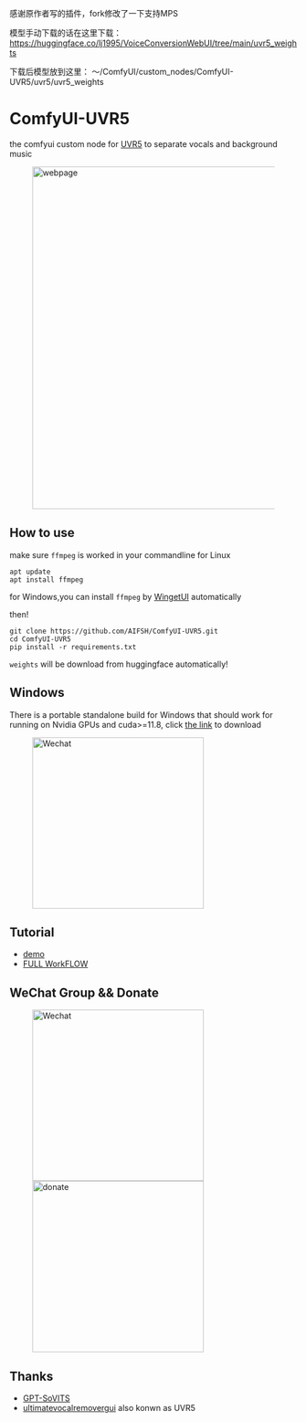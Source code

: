 
感谢原作者写的插件，fork修改了一下支持MPS

模型手动下载的话在这里下载：https://huggingface.co/lj1995/VoiceConversionWebUI/tree/main/uvr5_weights

下载后模型放到这里： ～/ComfyUI/custom_nodes/ComfyUI-UVR5/uvr5/uvr5_weights

# ComfyUI-UVR5
the comfyui custom node for [UVR5](https://github.com/Anjok07/ultimatevocalremovergui) to separate vocals and background music
<div>
  <figure>
  <img alt='webpage' src="web.png?raw=true" width="600px"/>
  <figure>
</div>
    
## How to use
make sure `ffmpeg` is worked in your commandline
for Linux
```
apt update
apt install ffmpeg
```
for Windows,you can install `ffmpeg` by [WingetUI](https://github.com/marticliment/WingetUI) automatically

then!
```
git clone https://github.com/AIFSH/ComfyUI-UVR5.git
cd ComfyUI-UVR5
pip install -r requirements.txt
```
`weights` will be download from huggingface automatically!

## Windows
There is a portable standalone build for Windows that should work for running on Nvidia GPUs and cuda>=11.8,
click [the link](https://www.bilibili.com/video/BV1qx4y1h7T2) to download
<div>
  <figure>
  <img alt='Wechat' src="1key.jpg?raw=true" width="300px"/>
  <figure>
</div>

## Tutorial
- [demo](https://www.bilibili.com/video/BV1Tr421x75F/?share_source=copy_web&vd_source=453c36b4abef37acd389d4c01b149023)
- [FULL WorkFLOW](https://www.bilibili.com/video/BV1XE421T7ja)
## WeChat Group && Donate
<div>
  <figure>
  <img alt='Wechat' src="wechat.jpg?raw=true" width="300px"/>
  <img alt='donate' src="donate.jpg?raw=true" width="300px"/>
  <figure>
</div>

## Thanks
- [GPT-SoVITS](https://github.com/RVC-Boss/GPT-SoVITS.git)
- [ultimatevocalremovergui](https://github.com/Anjok07/ultimatevocalremovergui) also konwn as UVR5

